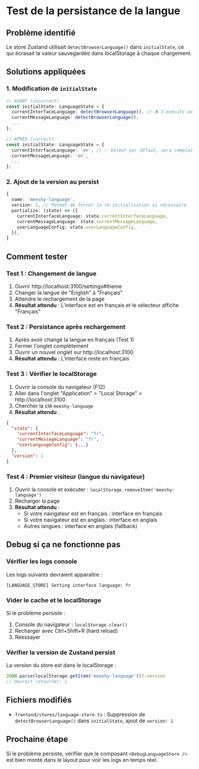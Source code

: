 # Test de la persistance de la langue

## Problème identifié
Le store Zustand utilisait `detectBrowserLanguage()` dans `initialState`, ce qui écrasait la valeur sauvegardée dans localStorage à chaque chargement.

## Solutions appliquées

### 1. Modification de `initialState`
```typescript
// AVANT (incorrect)
const initialState: LanguageState = {
  currentInterfaceLanguage: detectBrowserLanguage(), // ❌ S'exécute avant la rehydratation
  currentMessageLanguage: detectBrowserLanguage(),
  ...
};

// APRÈS (correct)
const initialState: LanguageState = {
  currentInterfaceLanguage: 'en', // ✅ Valeur par défaut, sera remplacée par localStorage
  currentMessageLanguage: 'en',
  ...
};
```

### 2. Ajout de la version au persist
```typescript
{
  name: 'meeshy-language',
  version: 1, // Permet de forcer la ré-initialisation si nécessaire
  partialize: (state) => ({
    currentInterfaceLanguage: state.currentInterfaceLanguage,
    currentMessageLanguage: state.currentMessageLanguage,
    userLanguageConfig: state.userLanguageConfig,
  }),
}
```

## Comment tester

### Test 1 : Changement de langue
1. Ouvrir http://localhost:3100/settings#theme
2. Changer la langue de "English" à "Français"
3. Attendre le rechargement de la page
4. **Résultat attendu** : L'interface est en français et le sélecteur affiche "Français"

### Test 2 : Persistance après rechargement
1. Après avoir changé la langue en français (Test 1)
2. Fermer l'onglet complètement
3. Ouvrir un nouvel onglet sur http://localhost:3100
4. **Résultat attendu** : L'interface reste en français

### Test 3 : Vérifier le localStorage
1. Ouvrir la console du navigateur (F12)
2. Aller dans l'onglet "Application" > "Local Storage" > http://localhost:3100
3. Chercher la clé `meeshy-language`
4. **Résultat attendu** : 
```json
{
  "state": {
    "currentInterfaceLanguage": "fr",
    "currentMessageLanguage": "fr",
    "userLanguageConfig": {...}
  },
  "version": 1
}
```

### Test 4 : Premier visiteur (langue du navigateur)
1. Ouvrir la console et exécuter : `localStorage.removeItem('meeshy-language')`
2. Recharger la page
3. **Résultat attendu** : 
   - Si votre navigateur est en français : interface en français
   - Si votre navigateur est en anglais : interface en anglais
   - Autres langues : interface en anglais (fallback)

## Debug si ça ne fonctionne pas

### Vérifier les logs console
Les logs suivants devraient apparaître :
```
[LANGUAGE_STORE] Setting interface language: fr
```

### Vider le cache et le localStorage
Si le problème persiste :
1. Console du navigateur : `localStorage.clear()`
2. Recharger avec Ctrl+Shift+R (hard reload)
3. Réessayer

### Vérifier la version de Zustand persist
La version du store est dans le localStorage :
```javascript
JSON.parse(localStorage.getItem('meeshy-language'))?.version
// Devrait retourner: 1
```

## Fichiers modifiés
- `frontend/stores/language-store.ts` : Suppression de `detectBrowserLanguage()` dans `initialState`, ajout de `version: 1`

## Prochaine étape
Si le problème persiste, vérifier que le composant `<DebugLanguageStore />` est bien monté dans le layout pour voir les logs en temps réel.
